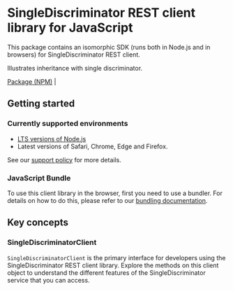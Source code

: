 # SingleDiscriminator REST client library for JavaScript

This package contains an isomorphic SDK (runs both in Node.js and in browsers) for SingleDiscriminator REST client.

Illustrates inheritance with single discriminator.

[Package (NPM)](https://www.npmjs.com/package/@msinternal/model-inheritance-single-discriminator) |

## Getting started

### Currently supported environments

- [LTS versions of Node.js](https://github.com/nodejs/release#release-schedule)
- Latest versions of Safari, Chrome, Edge and Firefox.

See our [support policy](https://github.com/Azure/azure-sdk-for-js/blob/main/SUPPORT.md) for more details.





### JavaScript Bundle
To use this client library in the browser, first you need to use a bundler. For details on how to do this, please refer to our [bundling documentation](https://aka.ms/AzureSDKBundling).

## Key concepts

### SingleDiscriminatorClient

`SingleDiscriminatorClient` is the primary interface for developers using the SingleDiscriminator REST client library. Explore the methods on this client object to understand the different features of the SingleDiscriminator service that you can access.

